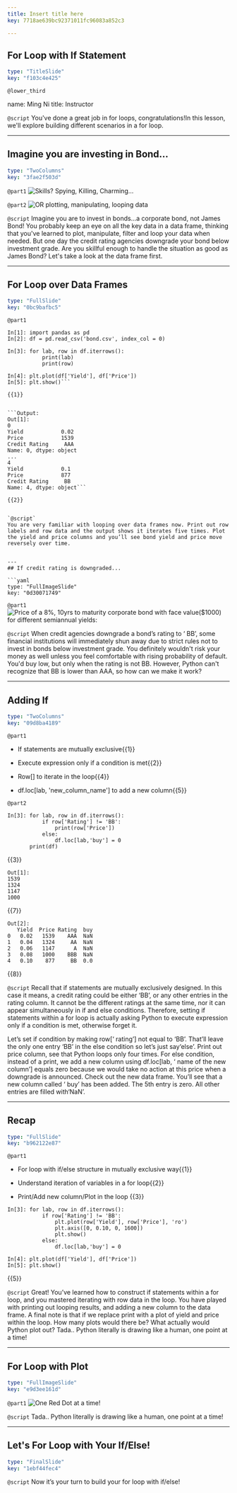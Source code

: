 ```yaml
---
title: Insert title here
key: 7718ae639bc92371011fc96083a852c3

---
```

## For Loop with If Statement

```yaml
type: "TitleSlide"
key: "f103c4e425"
```

`@lower_third`

name: Ming Ni
title: Instructor


`@script`
You've done a great job in for loops, congratulations!In this lesson, we'll explore building different scenarios in a for loop.


---
## Imagine you are investing in Bond...

```yaml
type: "TwoColumns"
key: "3fae2f503d"
```

`@part1`
![Skills? Spying, Killing, Charming...](https://github.com/Jirehmountain/DataCamp/blob/master/james%20bond.jpg)


`@part2`
![OR plotting, manipulating, looping data](https://github.com/Jirehmountain/DataCamp/blob/master/corporate-bonds2-1-638.jpg)


`@script`
Imagine you are to invest in bonds...a corporate bond, not James Bond! You probably keep an eye on all the key data in a data frame, thinking that you've learned to plot, manipulate, filter and loop your data when needed. But one day the credit rating agencies downgrade your bond below investment grade. Are you skillful enough to handle the situation as good as James Bond? Let's take a look at the data frame first.


---
## For Loop over Data Frames

```yaml
type: "FullSlide"
key: "0bc9bafbc5"
```

`@part1`
```Input:
In[1]: import pandas as pd
In[2]: df = pd.read_csv('bond.csv', index_col = 0) 

In[3]: for lab, row in df.iterrows():
           print(lab)
           print(row)

In[4]: plt.plot(df['Yield'], df['Price'])
In[5]: plt.show()```

{{1}} 


```Output:
Out[1]: 
0
Yield            0.02
Price            1539
Credit Rating     AAA
Name: 0, dtype: object
...
4
Yield            0.1
Price            877
Credit Rating     BB
Name: 4, dtype: object```

{{2}}


`@script`
You are very familiar with looping over data frames now. Print out row labels and row data and the output shows it iterates five times. Plot the yield and price columns and you’ll see bond yield and price move reversely over time.


---
## If credit rating is downgraded...

```yaml
type: "FullImageSlide"
key: "0d30071749"
```

`@part1`
![Price of a 8%, 10yrs to maturity corporate bond with face value($1000) for different semiannual yields:](https://github.com/Jirehmountain/DataCamp/blob/master/Bond%20price%20and%20yield.png)


`@script`
When credit agencies downgrade a bond’s rating to ‘ BB’, some financial institutions will immediately shun away due to strict rules not to invest in bonds below investment grade. You definitely wouldn't risk your money as well unless you feel comfortable with rising probability of default. You'd buy low, but only when the rating is not BB. However, Python can't recognize that BB is lower than AAA, so how can we make it work?


---
## Adding If

```yaml
type: "TwoColumns"
key: "09d8ba4189"
```

`@part1`
- If statements are mutually exclusive{{1}} 

- Execute expression only if a condition is met{{2}} 

- Row[] to iterate in the loop{{4}} 

- df.loc[lab, 'new_column_name'] to add a new column{{5}}


`@part2`
```Inputs:
In[3]: for lab, row in df.iterrows():  
           if row['Rating'] != 'BB':
               print(row['Price'])
           else:
               df.loc[lab,'buy'] = 0
       print(df)

```
{{3}} 

```Outputs:
Out[1]: 
1539           
1324
1147
1000          
```
{{7}} 

``` Outputs:
Out[2]:
   Yield  Price Rating  buy
0   0.02   1539    AAA  NaN
1   0.04   1324     AA  NaN
2   0.06   1147      A  NaN
3   0.08   1000    BBB  NaN
4   0.10    877     BB  0.0
``` 
{{8}}


`@script`
Recall that if statements are mutually exclusively designed. In this case it means, a credit rating could be either ‘BB’, or any other entries in the rating column. It cannot be the different ratings at the same time, nor it can appear simultaneously in if and else conditions. Therefore, setting if statements within a for loop is actually asking Python to execute expression only if a condition is met, otherwise forget it. 

Let’s set if condition by making row[‘ rating’] not equal to ‘BB’. That’ll leave the only one entry ‘BB’ in the else condition so let’s just say‘else’. Print out price column, see that Python loops only four times. For else condition, instead of a print, we add a new column using df.loc[lab, ‘ name of the new column’] equals zero because we would take no action at this price when a downgrade is announced. Check out the new data frame. You’ll see that a new column called ‘ buy’ has been added. The 5th entry is zero. All other entries are filled with‘NaN’.


---
## Recap

```yaml
type: "FullSlide"
key: "b962122e87"
```

`@part1`
- For loop with if/else structure in mutually exclusive way{{1}} 

- Understand iteration of variables in a for loop{{2}} 

- Print/Add new column/Plot in the loop
{{3}} 

```Inputs:
In[3]: for lab, row in df.iterrows():  
           if row['Rating'] != 'BB':
               plt.plot(row['Yield'], row['Price'], 'ro')
               plt.axis([0, 0.10, 0, 1600])
               plt.show()
           else:
               df.loc[lab,'buy'] = 0

In[4]: plt.plot(df['Yield'], df['Price'])
In[5]: plt.show()
```
{{5}}


`@script`
Great! You’ve learned how to construct if statements within a for loop, and you mastered iterating with row data in the loop. You have played with printing out looping results, and adding a new column to the data frame. A final note is that if we replace print with a plot of yield and price within the loop. How many plots would there be? What actually would Python plot out? Tada.. Python literally is drawing like a human, one point at a time!


---
## For Loop with Plot

```yaml
type: "FullImageSlide"
key: "e9d3ee161d"
```

`@part1`
![One Red Dot at a time!](https://github.com/Jirehmountain/DataCamp/blob/master/Steps.png)


`@script`
Tada.. Python literally is drawing like a human, one point at a time!


---
## Let's For Loop with Your If/Else!

```yaml
type: "FinalSlide"
key: "1ebf44fec4"
```

`@script`
Now it’s your turn to build your for loop with if/else!

